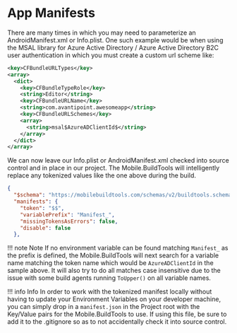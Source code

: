 # App Manifests

There are many times in which you may need to parameterize an AndroidManifest.xml or Info.plist. One such example would be when using the MSAL library for Azure Active Directory / Azure Active Directory B2C user authentication in which you must create a custom url scheme like:

```xml
<key>CFBundleURLTypes</key>
<array>
  <dict>
    <key>CFBundleTypeRole</key>
    <string>Editor</string>
    <key>CFBundleURLName</key>
    <string>com.avantipoint.awesomeapp</string>
    <key>CFBundleURLSchemes</key>
    <array>
      <string>msal$AzureADClientId$</string>
    </array>
  </dict>
</array>
```

We can now leave our Info.plist or AndroidManifest.xml checked into source control and in place in our project. The Mobile.BuildTools will intelligently replace any tokenized values like the one above during the build.

```json
{
  "$schema": "https://mobilebuildtools.com/schemas/v2/buildtools.schema.json",
  "manifests": {
    "token": "$$",
    "variablePrefix": "Manifest_",
    "missingTokensAsErrors": false,
    "disable": false
  },
```

!!! note Note
    If no environment variable can be found matching `Manifest_` as the prefix is defined, the Mobile.BuildTools will next search for a variable name matching the token name which would be `AzureADClientId` in the sample above. It will also try to do all matches case insensitive due to the issue with some build agents running `ToUpper()` on all variable names.

!!! info Info
    In order to work with the tokenized manifest locally without having to update your Environment Variables on your developer machine, you can simply drop in a `manifest.json` in the Project root with the Key/Value pairs for the Mobile.BuildTools to use. If using this file, be sure to add it to the .gitignore so as to not accidentally check it into source control.

